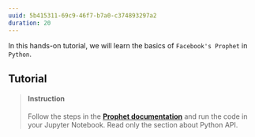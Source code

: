 ```yaml
---
uuid: 5b415311-69c9-46f7-b7a0-c374893297a2
duration: 20
---
```


In this hands-on tutorial, we will learn the basics of `Facebook's Prophet` in `Python`.

## Tutorial


> #### Instruction
> Follow the steps in the [**Prophet documentation**](https://facebook.github.io/prophet/docs/quick_start.html#python-api) and run the code in your Jupyter Notebook. Read only the section about Python API.